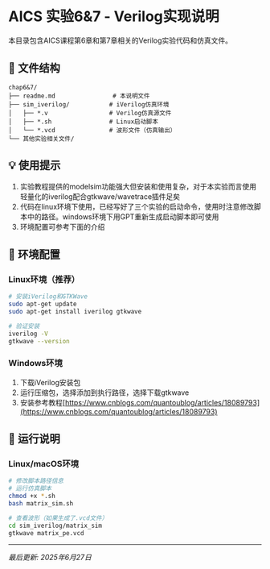 # AICS 实验6&7 - Verilog实现说明

本目录包含AICS课程第6章和第7章相关的Verilog实验代码和仿真文件。

## 📁 文件结构

```
chap6&7/
├── readme.md                # 本说明文件
├── sim_iverilog/           # iVerilog仿真环境
│   ├── *.v                 # Verilog仿真源文件
│   ├── *.sh                # Linux启动脚本
│   └── *.vcd               # 波形文件（仿真输出）
└── 其他实验相关文件/
```
## 💡 使用提示
1. 实验教程提供的modelsim功能强大但安装和使用复杂，对于本实验而言使用轻量化的iverilog配合gtkwave/wavetrace插件足矣
2. 代码在linux环境下使用，已经写好了三个实验的启动命令，使用时注意修改脚本中的路径。windows环境下用GPT重新生成启动脚本即可使用
3. 环境配置可参考下面的介绍


## 🔧 环境配置

### Linux环境（推荐）
```bash
# 安装iVerilog和GTKWave
sudo apt-get update
sudo apt-get install iverilog gtkwave

# 验证安装
iverilog -V
gtkwave --version
```

### Windows环境
1. 下载iVerilog安装包
2. 运行压缩包，选择添加到执行路径，选择下载gtkwave
3. 安装参考教程[https://www.cnblogs.com/quantoublog/articles/18089793](https://www.cnblogs.com/quantoublog/articles/18089793)



## 🚀 运行说明
### Linux/macOS环境
```bash
# 修改脚本路径信息
# 运行仿真脚本
chmod +x *.sh
bash matrix_sim.sh

# 查看波形（如果生成了.vcd文件）
cd sim_iverilog/matrix_sim
gtkwave matrix_pe.vcd
```











---
*最后更新: 2025年6月27日*